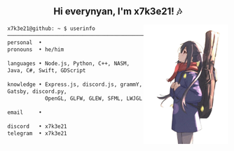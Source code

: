 
<div align="center">
    <h2>Hi everynyan, I'm x7k3e21! 🎶</h2>
</div>

<img src="./assets/character.png" height="273.5px" align="right">

```
x7k3e21@github: ~ $ userinfo
───────────────────────────────────────────────────────────────────────────
personal  •
pronouns  • he/him 

languages • Node.js, Python, C++, NASM, Java, C#, Swift, GDScript

knowledge • Express.js, discord.js, grammY, Gatsby, discord.py,
            OpenGL, GLFW, GLEW, SFML, LWJGL

email     • 

discord   • x7k3e21
telegram  • x7k3e21
```

<div align="center">
    <h2></h2>
</div>
